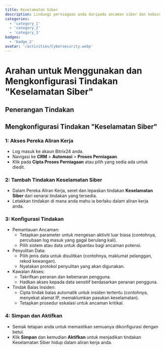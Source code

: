 ```yaml
---
title: Keselamatan Siber
description: Lindungi perniagaan anda daripada ancaman siber dan kebocoran data.
categories: 
  - 'category_1'
  - 'category_2'
  - 'category_3'
badges: 
  - 'badge_2'
avatar: '/activities/Cybersecurity.webp'
---
```

# Arahan untuk Menggunakan dan Mengkonfigurasi Tindakan "Keselamatan Siber"

## Penerangan Tindakan

## **Mengkonfigurasi Tindakan "Keselamatan Siber"**

### 1: Akses Pereka Aliran Kerja
- Log masuk ke akaun Bitrix24 anda.
- Navigasi ke **CRM** > **Automasi** > **Proses Perniagaan**.
- Klik pada **Cipta Proses Perniagaan** atau pilih yang sedia ada untuk diedit.

### 2: Tambah Tindakan Keselamatan Siber
- Dalam Pereka Aliran Kerja, seret dan lepaskan tindakan **Keselamatan Siber** dari senarai tindakan yang tersedia.
- Letakkan tindakan di mana anda mahu ia berlaku dalam aliran kerja anda.

### 3: Konfigurasi Tindakan
- Pemantauan Ancaman:
  - Tetapkan parameter untuk mengesan aktiviti luar biasa (contohnya, percubaan log masuk yang gagal berulang kali).
  - Pilih sistem atau data untuk dipantau bagi ancaman potensi.
- Penyulitan Data:
  - Pilih jenis data untuk disulitkan (contohnya, maklumat pelanggan, rekod kewangan).
  - Nyatakan protokol penyulitan yang akan digunakan.
- Kawalan Akses:
  - Takrifkan peranan dan kebenaran pengguna.
  - Hadkan akses kepada data sensitif berdasarkan peranan pengguna.
- Tindak Balas Insiden:
  - Cipta tindak balas automatik untuk insiden tertentu (contohnya, menyekat alamat IP, memaklumkan pasukan keselamatan).
  - Tetapkan prosedur eskalasi untuk ancaman kritikal.

### 4: Simpan dan Aktifkan
- Semak tetapan anda untuk memastikan semuanya dikonfigurasi dengan betul.
- Klik **Simpan** dan kemudian **Aktifkan** untuk menjadikan tindakan Keselamatan Siber hidup dalam aliran kerja anda.